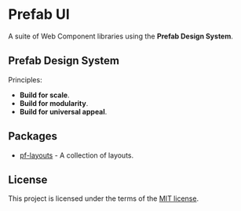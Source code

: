# Prefab UI

A suite of Web Component libraries using the **Prefab Design System**.

## Prefab Design System

Principles:

- **Build for scale**.
- **Build for modularity**.
- **Build for universal appeal**.

## Packages

- [pf-layouts](/packages/pf-layouts/README.md) - A collection of layouts.

## License

This project is licensed under the terms of the [MIT license](/LICENSE).
